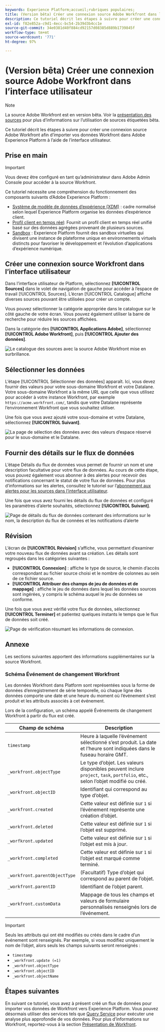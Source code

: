 ```yaml
---
keywords: Experience Platform;accueil;rubriques populaires;
title: (Version bêta) Créer une connexion source Adobe Workfront dans l’interface utilisateur
description: Ce tutoriel décrit les étapes à suivre pour créer une connexion source Adobe Workfront afin d’importer vos données Workfront dans Adobe Experience Platform à l’aide de l’interface utilisateur.
exl-id: f82e852a-c9d1-4ecc-bc54-2b39d3b4cc1e
source-git-commit: 34e0381d40f884cd92157d08385d889b1739845f
workflow-type: tm+mt
source-wordcount: '771'
ht-degree: 97%

---
```


# (Version bêta) Créer une connexion source Adobe Workfront dans l’interface utilisateur

>[!NOTE]
>
>La source Adobe Workfront est en version bêta. Voir la [présentation des sources](../../../../home.md#terms-and-conditions) pour plus d’informations sur l’utilisation de sources étiquetées bêta. 

Ce tutoriel décrit les étapes à suivre pour créer une connexion source Adobe Workfront afin d’importer vos données Workfront dans Adobe Experience Platform à l’aide de l’interface utilisateur.

## Prise en main

>[!IMPORTANT]
>
>Vous devez être configuré en tant qu’administrateur dans Adobe Admin Console pour accéder à la source Workfront.

Ce tutoriel nécessite une compréhension du fonctionnement des composants suivants d’Adobe Experience Platform : 

* [Système de modèle de données d’expérience (XDM)](../../../../../xdm/home.md) : cadre normalisé selon lequel Experience Platform organise les données d’expérience client.
* [Profil client en temps réel](../../../../../profile/home.md): Fournit un profil client en temps réel unifié basé sur des données agrégées provenant de plusieurs sources.
* [Sandbox](../../../../../sandboxes/home.md) : Experience Platform fournit des sandbox virtuelles qui divisent une instance de plateforme unique en environnements virtuels distincts pour favoriser le développement et l’évolution d’applications d’expérience numérique.

## Créer une connexion source Workfront dans l’interface utilisateur

Dans l’interface utilisateur de Platform, sélectionnez **[!UICONTROL Sources]** dans le volet de navigation de gauche pour accéder à l’espace de travail [!UICONTROL Sources]. L’écran [!UICONTROL Catalogue] affiche diverses sources pouvant être utilisées pour créer un compte.

Vous pouvez sélectionner la catégorie appropriée dans le catalogue sur le côté gauche de votre écran. Vous pouvez également utiliser la barre de recherche pour réduire les sources affichées.

Dans la catégorie des **[!UICONTROL Applications Adobe]**, sélectionnez **[!UICONTROL Adobe Workfront]**, puis **[!UICONTROL Ajouter des données]**.

![Le catalogue des sources avec la source Adobe Workfront mise en surbrillance.](../../../../images/tutorials/create/workfront/catalog.png)

## Sélectionner les données

L’étape [!UICONTROL Sélectionner des données] apparaît. Ici, vous devez fournir des valeurs pour votre sous-domaine Workfront et votre Datalane. Votre sous-domaine Workfront a la même URL que celle que vous utilisez pour accéder à votre instance Workfront, par exemple `https://acme.workfront.com/`, tandis que votre Datalane représente l’environnement Workfront que vous souhaitez utiliser.

Une fois que vous avez ajouté votre sous-domaine et votre Datalane, sélectionnez **[!UICONTROL Suivant]**.

![La page de sélection des données avec des valeurs d’espace réservé pour le sous-domaine et le Datalane.](../../../../images/tutorials/create/workfront/select-data.png)

## Fournir des détails sur le flux de données

L’étape Détails du flux de données vous permet de fournir un nom et une description facultative pour votre flux de données. Au cours de cette étape, vous pouvez également vous abonner à des alertes pour recevoir des notifications concernant le statut de votre flux de données. Pour plus d’informations sur les alertes, consultez le tutoriel sur l’[abonnement aux alertes pour les sources dans l’interface utilisateur](../../alerts.md).

Une fois que vous avez fourni les détails du flux de données et configuré les paramètres d’alerte souhaités, sélectionnez **[!UICONTROL Suivant]**.

![Page de détails du flux de données contenant des informations sur le nom, la description du flux de connées et les notifications d’alerte](../../../../images/tutorials/create/workfront/dataflow-detail.png)

## Révision

L’écran de **[!UICONTROL Révision]** s’affiche, vous permettant dʼexaminer votre nouveau flux de données avant sa création. Les détails sont regroupés dans les catégories suivantes :

* **[!UICONTROL Connexion]** : affiche le type de source, le chemin d’accès correspondant au fichier source choisi et le nombre de colonnes au sein de ce fichier source.
* **[!UICONTROL Attribuer des champs de jeu de données et de mappage]** : affiche le jeu de données dans lequel les données sources sont ingérées, y compris le schéma auquel le jeu de données se conforme.

Une fois que vous avez vérifié votre flux de données, sélectionnez **[!UICONTROL Terminer]** et patientez quelques instants le temps que le flux de données soit créé.

![Page de vérification résumant les informations de connexion.](../../../../images/tutorials/create/workfront/review.png)

## Annexe

Les sections suivantes apportent des informations supplémentaires sur la source Workfront.

### Schéma Événement de changement Workfront

Les données Workfront dans Platform sont représentées sous la forme de données d’enregistrement de série temporelle, où chaque ligne des données comporte une date et une heure du moment où l’événement s’est produit et les attributs associés à cet événement.

Lors de la configuration, un schéma appelé Événements de changement Workfront à partir du flux est créé.

| Champ de schéma | Description |
| --- | --- |
| `timestamp` | Heure à laquelle l’événement sélectionné s’est produit. La date et l’heure sont indiquées dans le fuseau horaire GMT. |
| `_workfront.objectType` | Le type d’objet. Les valeurs disponibles peuvent inclure `project`, `task`, `portfolio`, etc., selon l’objet modifié ou créé. |
| `_workfront.objectID` | Identifiant qui correspond au type d’objet. |
| `_workfront.created` | Cette valeur est définie sur `1` si l’événement représente une création d’objet. |
| `_workfront.deleted` | Cette valeur est définie sur `1` si l’objet est supprimé. |
| `_worfkront.updated` | Cette valeur est définie sur `1` si l’objet est mis à jour. |
| `_workfront.completed` | Cette valeur est définie sur `1` si l’objet est marqué comme terminé. |
| `_workfront.parentObjectType` | (Facultatif) Type d’objet qui correspond au parent de l’objet. |
| `_workfront.parentID` | Identifiant de l’objet parent. |
| `_workfront.customData` | Mappage de tous les champs et valeurs de formulaire personnalisés renseignés lors de l’événement. |

>[!IMPORTANT]
>
>Seuls les attributs qui ont été modifiés ou créés dans le cadre d’un événement sont renseignés. Par exemple, si vous modifiez uniquement le nom de l’objet, alors seuls les champs suivants seront renseignés :<ul><li>`timestamp`</li><li>`_workfront.update (=1)`</li><li>`_workfront.objectType`</li><li>`_workfront.objectID`</li><li>`_workfront.objectName`</li></ul>

## Étapes suivantes

En suivant ce tutoriel, vous avez à présent créé un flux de données pour importer vos données de Workfront vers Experience Platform. Vous pouvez désormais utiliser des services tels que [Query Service](../../../../../query-service/home.md) pour exécuter une analyse plus approfondie de vos données. Pour plus d’informations sur Workfront, reportez-vous à la section [Présentation de Workfront](../../../../connectors/adobe-applications/workfront.md).
